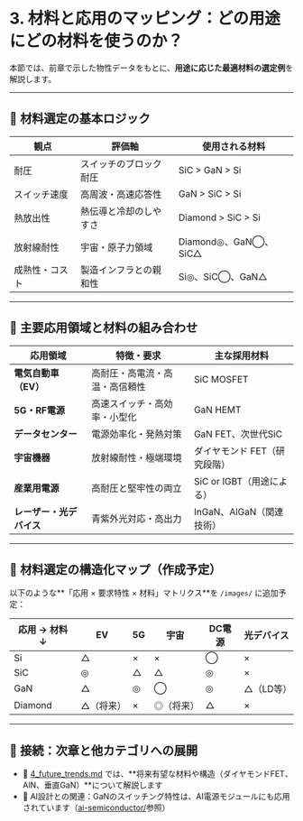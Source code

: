 # 3. 材料と応用のマッピング：どの用途にどの材料を使うのか？

本節では、前章で示した物性データをもとに、**用途に応じた最適材料の選定例**を解説します。

---

## 📌 材料選定の基本ロジック

| 観点 | 評価軸 | 使用される材料 |
|------|--------|----------------|
| 耐圧 | スイッチのブロック耐圧 | SiC > GaN > Si |
| スイッチ速度 | 高周波・高速応答性 | GaN > SiC > Si |
| 熱放出性 | 熱伝導と冷却のしやすさ | Diamond > SiC > Si |
| 放射線耐性 | 宇宙・原子力領域 | Diamond◎、GaN◯、SiC△ |
| 成熟性・コスト | 製造インフラとの親和性 | Si◎、SiC◯、GaN△ |

---

## 🔧 主要応用領域と材料の組み合わせ

| 応用領域 | 特徴・要求 | 主な採用材料 |
|----------|-------------|----------------|
| **電気自動車（EV）** | 高耐圧・高電流・高温・高信頼性 | SiC MOSFET |
| **5G・RF電源** | 高速スイッチ・高効率・小型化 | GaN HEMT |
| **データセンター** | 電源効率化・発熱対策 | GaN FET、次世代SiC |
| **宇宙機器** | 放射線耐性・極端環境 | ダイヤモンド FET（研究段階） |
| **産業用電源** | 高耐圧と堅牢性の両立 | SiC or IGBT（用途による） |
| **レーザー・光デバイス** | 青紫外光対応・高出力 | InGaN、AlGaN（関連技術） |

---

## 🧭 材料選定の構造化マップ（作成予定）

以下のような**「応用 × 要求特性 × 材料」マトリクス**を `/images/` に追加予定：

| 応用 → 材料 ↓ | EV | 5G | 宇宙 | DC電源 | 光デバイス |
|----------------|----|-----|------|--------|------------|
| Si             | △  | ×   | ×    | ◯      | ×          |
| SiC            | ◎  | △   | △    | ◎      | ×          |
| GaN            | △  | ◎   | ◯    | ◎      | △（LD等）  |
| Diamond        | △（将来）| × | ◎（将来） | △ | ×         |

---

## 🔄 接続：次章と他カテゴリへの展開

- 📘 [4_future_trends.md](./4_future_trends.md) では、**将来有望な材料や構造（ダイヤモンドFET、AlN、垂直GaN）**について解説します
- 🤖 AI設計との関連：GaNのスイッチング特性は、AI電源モジュールにも応用されています（[ai-semiconductor/](../ai-semiconductor/)参照）

